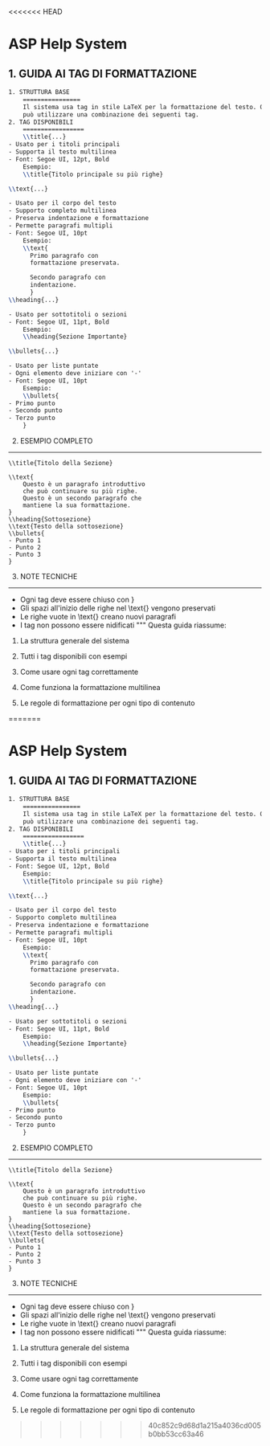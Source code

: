 <<<<<<< HEAD


# ASP Help System

## 1. GUIDA AI TAG DI FORMATTAZIONE 

```latex
1. STRUTTURA BASE
    ================
    Il sistema usa tag in stile LaTeX per la formattazione del testo. Ogni sezione della guida
    può utilizzare una combinazione dei seguenti tag.
2. TAG DISPONIBILI
    =================
    \\title{...}
- Usato per i titoli principali
- Supporta il testo multilinea
- Font: Segoe UI, 12pt, Bold
    Esempio:
    \\title{Titolo principale su più righe}

\\text{...}

- Usato per il corpo del testo
- Supporto completo multilinea
- Preserva indentazione e formattazione
- Permette paragrafi multipli
- Font: Segoe UI, 10pt
    Esempio:
    \\text{
      Primo paragrafo con
      formattazione preservata.

      Secondo paragrafo con
      indentazione. 
      }
\\heading{...}

- Usato per sottotitoli o sezioni
- Font: Segoe UI, 11pt, Bold
    Esempio:
    \\heading{Sezione Importante}

\\bullets{...}

- Usato per liste puntate
- Ogni elemento deve iniziare con '-'
- Font: Segoe UI, 10pt
    Esempio:
    \\bullets{
- Primo punto
- Secondo punto
- Terzo punto
    }
```

2. ESEMPIO COMPLETO
------------------

```
\\title{Titolo della Sezione}

\\text{
    Questo è un paragrafo introduttivo
    che può continuare su più righe.
    Questo è un secondo paragrafo che
    mantiene la sua formattazione.
}
\\heading{Sottosezione}
\\text{Testo della sottosezione}
\\bullets{
- Punto 1
- Punto 2
- Punto 3
}
```

3. NOTE TECNICHE
---------------

- Ogni tag deve essere chiuso con }
- Gli spazi all'inizio delle righe nel \\text{} vengono preservati
- Le righe vuote in \\text{} creano nuovi paragrafi
- I tag non possono essere nidificati
"""
Questa guida riassume:

1. La struttura generale del sistema

2. Tutti i tag disponibili con esempi
3. Come usare ogni tag correttamente
4. Come funziona la formattazione multilinea
5. Le regole di formattazione per ogni tipo di contenuto

=======


# ASP Help System

## 1. GUIDA AI TAG DI FORMATTAZIONE 

```latex
1. STRUTTURA BASE
    ================
    Il sistema usa tag in stile LaTeX per la formattazione del testo. Ogni sezione della guida
    può utilizzare una combinazione dei seguenti tag.
2. TAG DISPONIBILI
    =================
    \\title{...}
- Usato per i titoli principali
- Supporta il testo multilinea
- Font: Segoe UI, 12pt, Bold
    Esempio:
    \\title{Titolo principale su più righe}

\\text{...}

- Usato per il corpo del testo
- Supporto completo multilinea
- Preserva indentazione e formattazione
- Permette paragrafi multipli
- Font: Segoe UI, 10pt
    Esempio:
    \\text{
      Primo paragrafo con
      formattazione preservata.

      Secondo paragrafo con
      indentazione. 
      }
\\heading{...}

- Usato per sottotitoli o sezioni
- Font: Segoe UI, 11pt, Bold
    Esempio:
    \\heading{Sezione Importante}

\\bullets{...}

- Usato per liste puntate
- Ogni elemento deve iniziare con '-'
- Font: Segoe UI, 10pt
    Esempio:
    \\bullets{
- Primo punto
- Secondo punto
- Terzo punto
    }
```

2. ESEMPIO COMPLETO
------------------

```
\\title{Titolo della Sezione}

\\text{
    Questo è un paragrafo introduttivo
    che può continuare su più righe.
    Questo è un secondo paragrafo che
    mantiene la sua formattazione.
}
\\heading{Sottosezione}
\\text{Testo della sottosezione}
\\bullets{
- Punto 1
- Punto 2
- Punto 3
}
```

3. NOTE TECNICHE
---------------

- Ogni tag deve essere chiuso con }
- Gli spazi all'inizio delle righe nel \\text{} vengono preservati
- Le righe vuote in \\text{} creano nuovi paragrafi
- I tag non possono essere nidificati
"""
Questa guida riassume:

1. La struttura generale del sistema

2. Tutti i tag disponibili con esempi
3. Come usare ogni tag correttamente
4. Come funziona la formattazione multilinea
5. Le regole di formattazione per ogni tipo di contenuto

>>>>>>> 40c852c9d68d1a215a4036cd005b0bb53cc63a46
